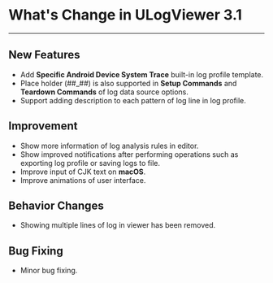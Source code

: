 ﻿# What's Change in ULogViewer 3.1
 ---

## New Features
+ Add **Specific Android Device System Trace** built-in log profile template.
+ Place holder (##_##) is also supported in **Setup Commands** and **Teardown Commands** of log data source options.
+ Support adding description to each pattern of log line in log profile.

## Improvement
+ Show more information of log analysis rules in editor.
+ Show improved notifications after performing operations such as exporting log profile or saving logs to file.
+ Improve input of CJK text on **macOS**.
+ Improve animations of user interface.

## Behavior Changes
+ Showing multiple lines of log in viewer has been removed.

## Bug Fixing
+ Minor bug fixing.